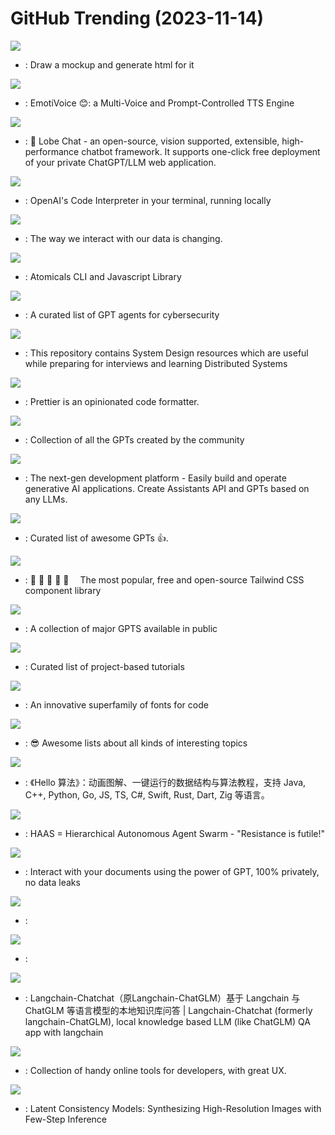 # GitHub Trending (2023-11-14)

![](https://img.shields.io/badge/TypeScript-New%201-green?style=flat-square&logo=appveyor)
- [](https://github.comundefined): Draw a mockup and generate html for it

![](https://img.shields.io/badge/Python-New%20771-green?style=flat-square&logo=appveyor)
- [](https://github.comundefined): EmotiVoice 😊: a Multi-Voice and Prompt-Controlled TTS Engine

![](https://img.shields.io/badge/TypeScript-New%20243-green?style=flat-square&logo=appveyor)
- [](https://github.comundefined): 🤖 Lobe Chat - an open-source, vision supported, extensible, high-performance chatbot framework. It supports one-click free deployment of your private ChatGPT/LLM web application.

![](https://img.shields.io/badge/Python-New%20355-green?style=flat-square&logo=appveyor)
- [](https://github.comundefined): OpenAI's Code Interpreter in your terminal, running locally

![](https://img.shields.io/badge/Python-New%2025-green?style=flat-square&logo=appveyor)
- [](https://github.comundefined): The way we interact with our data is changing.

![](https://img.shields.io/badge/TypeScript-New%2045-green?style=flat-square&logo=appveyor)
- [](https://github.comundefined): Atomicals CLI and Javascript Library

![](https://img.shields.io/badge/none-New%20469-green?style=flat-square&logo=appveyor)
- [](https://github.comundefined): A curated list of GPT agents for cybersecurity

![](https://img.shields.io/badge/none-New%20300-green?style=flat-square&logo=appveyor)
- [](https://github.comundefined): This repository contains System Design resources which are useful while preparing for interviews and learning Distributed Systems

![](https://img.shields.io/badge/JavaScript-New%2024-green?style=flat-square&logo=appveyor)
- [](https://github.comundefined): Prettier is an opinionated code formatter.

![](https://img.shields.io/badge/none-New%20243-green?style=flat-square&logo=appveyor)
- [](https://github.comundefined): Collection of all the GPTs created by the community

![](https://img.shields.io/badge/TypeScript-New%2094-green?style=flat-square&logo=appveyor)
- [](https://github.comundefined): The next-gen development platform - Easily build and operate generative AI applications. Create Assistants API and GPTs based on any LLMs.

![](https://img.shields.io/badge/none-New%20420-green?style=flat-square&logo=appveyor)
- [](https://github.comundefined): Curated list of awesome GPTs 👍.

![](https://img.shields.io/badge/Svelte-New%2092-green?style=flat-square&logo=appveyor)
- [](https://github.comundefined): 🌼 🌼 🌼 🌼 🌼  The most popular, free and open-source Tailwind CSS component library

![](https://img.shields.io/badge/none-New%20257-green?style=flat-square&logo=appveyor)
- [](https://github.comundefined): A collection of major GPTS available in public

![](https://img.shields.io/badge/none-New%20225-green?style=flat-square&logo=appveyor)
- [](https://github.comundefined): Curated list of project-based tutorials

![](https://img.shields.io/badge/TypeScript-New%201-green?style=flat-square&logo=appveyor)
- [](https://github.comundefined): An innovative superfamily of fonts for code

![](https://img.shields.io/badge/none-New%20229-green?style=flat-square&logo=appveyor)
- [](https://github.comundefined): 😎 Awesome lists about all kinds of interesting topics

![](https://img.shields.io/badge/Java-New%20603-green?style=flat-square&logo=appveyor)
- [](https://github.comundefined): 《Hello 算法》：动画图解、一键运行的数据结构与算法教程，支持 Java, C++, Python, Go, JS, TS, C#, Swift, Rust, Dart, Zig 等语言。

![](https://img.shields.io/badge/Python-New%20163-green?style=flat-square&logo=appveyor)
- [](https://github.comundefined): HAAS = Hierarchical Autonomous Agent Swarm - "Resistance is futile!"

![](https://img.shields.io/badge/Python-New%201-green?style=flat-square&logo=appveyor)
- [](https://github.comundefined): Interact with your documents using the power of GPT, 100% privately, no data leaks

![](https://img.shields.io/badge/Jupyter%20Notebook-New%2054-green?style=flat-square&logo=appveyor)
- [](https://github.comundefined): 

![](https://img.shields.io/badge/none-New%2038-green?style=flat-square&logo=appveyor)
- [](https://github.comundefined): 

![](https://img.shields.io/badge/Python-New%2064-green?style=flat-square&logo=appveyor)
- [](https://github.comundefined): Langchain-Chatchat（原Langchain-ChatGLM）基于 Langchain 与 ChatGLM 等语言模型的本地知识库问答 | Langchain-Chatchat (formerly langchain-ChatGLM), local knowledge based LLM (like ChatGLM) QA app with langchain

![](https://img.shields.io/badge/Vue-New%20104-green?style=flat-square&logo=appveyor)
- [](https://github.comundefined): Collection of handy online tools for developers, with great UX.

![](https://img.shields.io/badge/Python-New%2062-green?style=flat-square&logo=appveyor)
- [](https://github.comundefined): Latent Consistency Models: Synthesizing High-Resolution Images with Few-Step Inference

